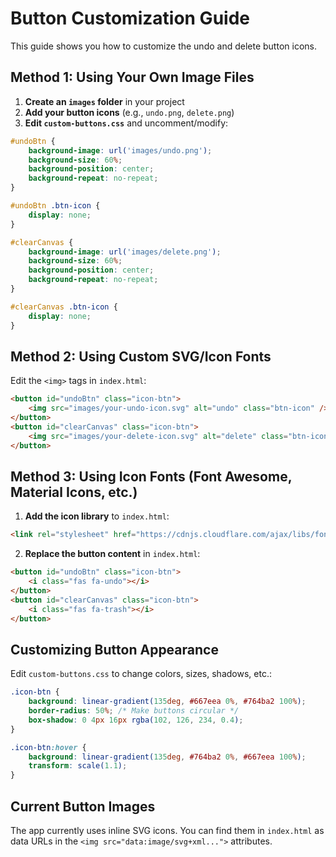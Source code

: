# Button Customization Guide

This guide shows you how to customize the undo and delete button icons.

## Method 1: Using Your Own Image Files

1. **Create an `images` folder** in your project
2. **Add your button icons** (e.g., `undo.png`, `delete.png`)
3. **Edit `custom-buttons.css`** and uncomment/modify:

```css
#undoBtn {
    background-image: url('images/undo.png');
    background-size: 60%;
    background-position: center;
    background-repeat: no-repeat;
}

#undoBtn .btn-icon {
    display: none;
}

#clearCanvas {
    background-image: url('images/delete.png');
    background-size: 60%;
    background-position: center;
    background-repeat: no-repeat;
}

#clearCanvas .btn-icon {
    display: none;
}
```

## Method 2: Using Custom SVG/Icon Fonts

Edit the `<img>` tags in `index.html`:

```html
<button id="undoBtn" class="icon-btn">
    <img src="images/your-undo-icon.svg" alt="undo" class="btn-icon" />
</button>
<button id="clearCanvas" class="icon-btn">
    <img src="images/your-delete-icon.svg" alt="delete" class="btn-icon" />
</button>
```

## Method 3: Using Icon Fonts (Font Awesome, Material Icons, etc.)

1. **Add the icon library** to `index.html`:
```html
<link rel="stylesheet" href="https://cdnjs.cloudflare.com/ajax/libs/font-awesome/6.4.0/css/all.min.css">
```

2. **Replace the button content** in `index.html`:
```html
<button id="undoBtn" class="icon-btn">
    <i class="fas fa-undo"></i>
</button>
<button id="clearCanvas" class="icon-btn">
    <i class="fas fa-trash"></i>
</button>
```

## Customizing Button Appearance

Edit `custom-buttons.css` to change colors, sizes, shadows, etc.:

```css
.icon-btn {
    background: linear-gradient(135deg, #667eea 0%, #764ba2 100%);
    border-radius: 50%; /* Make buttons circular */
    box-shadow: 0 4px 16px rgba(102, 126, 234, 0.4);
}

.icon-btn:hover {
    background: linear-gradient(135deg, #764ba2 0%, #667eea 100%);
    transform: scale(1.1);
}
```

## Current Button Images

The app currently uses inline SVG icons. You can find them in `index.html` as data URLs in the `<img src="data:image/svg+xml...">` attributes.
